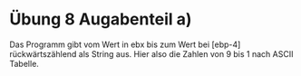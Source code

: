 # Übung 8 Augabenteil a)

Das Programm gibt vom Wert in ebx bis zum Wert bei [ebp-4] rückwärtszählend als String aus. Hier also die Zahlen von 9 bis 1 nach ASCII Tabelle.
